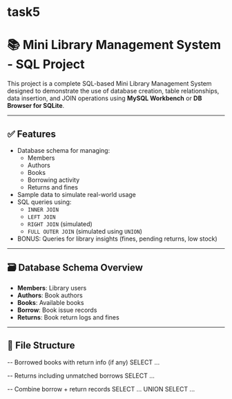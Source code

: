 # task5
# 📚 Mini Library Management System - SQL Project

This project is a complete SQL-based Mini Library Management System designed to demonstrate the use of database creation, table relationships, data insertion, and JOIN operations using **MySQL Workbench** or **DB Browser for SQLite**.

---

## ✅ Features

- Database schema for managing:
  - Members
  - Authors
  - Books
  - Borrowing activity
  - Returns and fines
- Sample data to simulate real-world usage
- SQL queries using:
  - `INNER JOIN`
  - `LEFT JOIN`
  - `RIGHT JOIN` (simulated)
  - `FULL OUTER JOIN` (simulated using `UNION`)
- BONUS: Queries for library insights (fines, pending returns, low stock)

---

## 🗃️ Database Schema Overview

- **Members**: Library users
- **Authors**: Book authors
- **Books**: Available books
- **Borrow**: Book issue records
- **Returns**: Book return logs and fines

---

## 📂 File Structure

-- Borrowed books with return info (if any)
SELECT ...

-- Returns including unmatched borrows
SELECT ...

-- Combine borrow + return records
SELECT ...
UNION
SELECT ...
